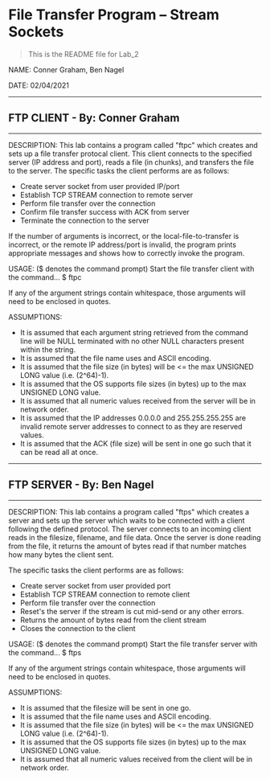 # File Transfer Program – Stream Sockets
> This is the README file for Lab_2

NAME: Conner Graham, Ben Nagel

DATE: 02/04/2021

*********************************
## FTP CLIENT - By: Conner Graham
*********************************
DESCRIPTION:
This lab contains a program called "ftpc" which creates
and sets up a file transfer protocal client. This client
connects to the specified server (IP address and port),
reads a file (in chunks), and transfers the file to the
server. The specific tasks the client performs are as
follows:
- Create server socket from user provided IP/port
- Establish TCP STREAM connection to remote server
- Perform file transfer over the connection
- Confirm file transfer success with ACK from server
- Terminate the connection to the server

If the number of arguments is incorrect, or the
local-file-to-transfer is incorrect, or the remote IP
address/port is invalid, the program prints appropriate
messages and shows how to correctly invoke the program. 

USAGE: ($ denotes the command prompt)
Start the file transfer client with the command...
$ ftpc <remote-IP> <remote-port> <local-file-to-transfer>

If any of the argument strings contain whitespace, those
arguments will need to be enclosed in quotes.

ASSUMPTIONS:
- It is assumed that each argument string retrieved from
  the command line will be NULL terminated with no other
  NULL characters present within the string.
- It is assumed that the file name uses and ASCII
  encoding.
- It is assumed that the file size (in bytes) will be <=
  the max UNSIGNED LONG value (i.e. (2^64)-1).
- It is assumed that the OS supports file sizes (in
  bytes) up to the max UNSIGNED LONG value.
- It is assumed that all numeric values received from the
  server will be in network order.
- It is assumed that the IP addresses 0.0.0.0 and
  255.255.255.255 are invalid remote server addresses to
  connect to as they are reserved values.
- It is assumed that the ACK (file size) will be sent in
  one go such that it can be read all at once.

*****************************
## FTP SERVER - By: Ben Nagel
*****************************
DESCRIPTION:
This lab contains a program called "ftps" which creates a server 
and sets up the server which waits to be connected with a client 
following the defined protocol. The server connects to an incoming client
reads in the filesize, filename, and file data. Once the server is done reading
from the file, it returns the amount of bytes read if that number matches 
how many bytes the client sent.

The specific tasks the client performs are as
follows:
- Create server socket from user provided port
- Establish TCP STREAM connection to remote client
- Perform file transfer over the connection
- Reset's the server if the stream is cut mid-send or any other errors.
- Returns the amount of bytes read from the client stream
- Closes the connection to the client 

USAGE: ($ denotes the command prompt)
Start the file transfer server with the command...
$ ftps <local-port>

If any of the argument strings contain whitespace, those
arguments will need to be enclosed in quotes.

ASSUMPTIONS:

- It is assumed that the filesize will be sent in one go.
- It is assumed that the file name uses and ASCII
  encoding.
- It is assumed that the file size (in bytes) will be <=
  the max UNSIGNED LONG value (i.e. (2^64)-1).
- It is assumed that the OS supports file sizes (in
  bytes) up to the max UNSIGNED LONG value.
- It is assumed that all numeric values received from the
  client will be in network order.
